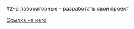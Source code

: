 #2-6 лабораторные - разработать свой проект

[Ссылка на него](https://github.com/Atymelancholy/F1-Prognosis)
